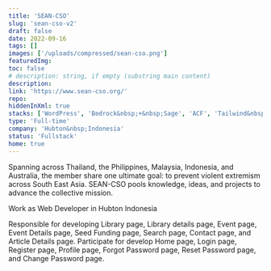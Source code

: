 ```yaml
---
title: 'SEAN-CSO'
slug: 'sean-cso-v2'
draft: false
date: 2022-09-16
tags: []
images: ['/uploads/compressed/sean-cso.png']
featuredImg:
toc: false
# description: string, if empty (substring main content)
description:
link: 'https://www.sean-cso.org/'
repo:
hiddenInXml: true
stacks: ['WordPress', 'Bedrock&nbsp;+&nbsp;Sage', 'ACF', 'Tailwind&nbsp;CSS']
type: 'Full-time'
company: 'Hubton&nbsp;Indonesia'
status: 'Fullstack'
home: true
---
```


Spanning across Thailand, the Philippines, Malaysia, Indonesia, and Australia, the member share one ultimate goal: to prevent violent extremism across South East Asia. SEAN-CSO pools knowledge, ideas, and projects to advance the collective mission.

Work as Web Developer in Hubton Indonesia

Responsible for developing Library page, Library details page, Event page, Event Details page, Seed Funding page, Search page, Contact page, and Article Details page. Participate for develop Home page, Login page, Register page, Profile page, Forgot Password page, Reset Password page, and Change Password page.
